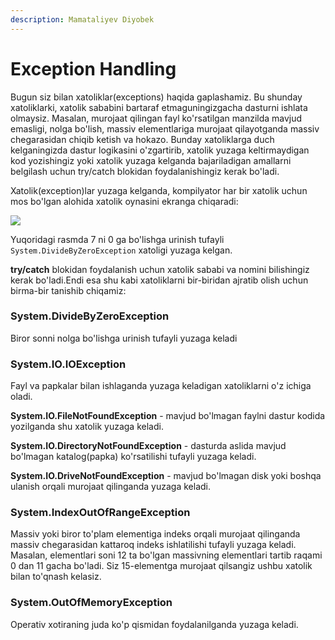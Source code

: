 ```yaml
---
description: Mamataliyev Diyobek
---
```

# Exception Handling

Bugun siz bilan xatoliklar(exceptions) haqida gaplashamiz. Bu shunday xatoliklarki, xatolik sababini bartaraf etmaguningizgacha dasturni ishlata olmaysiz. Masalan, murojaat qilingan fayl ko'rsatilgan manzilda mavjud emasligi, nolga bo'lish, massiv elementlariga murojaat qilayotganda massiv chegarasidan chiqib ketish va hokazo. Bunday xatoliklarga duch kelganingizda dastur logikasini o'zgartirib, xatolik yuzaga keltirmaydigan kod yozishingiz yoki xatolik yuzaga kelganda bajariladigan amallarni belgilash uchun try/catch blokidan foydalanishingiz kerak bo'ladi. 

Xatolik(exception)lar yuzaga kelganda, kompilyator har bir xatolik uchun mos bo'lgan alohida xatolik oynasini ekranga chiqaradi:

![](https://user-images.githubusercontent.com/91861166/139944019-846eb307-c9cd-4d75-a4fa-941804064cf7.png)

Yuqoridagi rasmda 7 ni 0 ga bo'lishga urinish tufayli `System.DivideByZeroException` xatoligi yuzaga kelgan.

**try/catch** blokidan foydalanish uchun xatolik sababi va nomini bilishingiz kerak bo'ladi.Endi esa shu kabi xatoliklarni bir-biridan ajratib olish uchun birma-bir tanishib chiqamiz: 

### System.DivideByZeroException
Biror sonni nolga bo'lishga urinish tufayli yuzaga keladi

### System.IO.IOException
Fayl va papkalar bilan ishlaganda yuzaga keladigan xatoliklarni o'z ichiga oladi. 

**System.IO.FileNotFoundException** - mavjud bo'lmagan faylni dastur kodida yozilganda shu xatolik yuzaga keladi.

**System.IO.DirectoryNotFoundException** - dasturda aslida mavjud bo'lmagan katalog(papka) ko'rsatilishi tufayli yuzaga keladi.

**System.IO.DriveNotFoundException** - mavjud bo'lmagan disk yoki boshqa ulanish orqali murojaat qilinganda yuzaga keladi.

### System.IndexOutOfRangeException
Massiv yoki biror to'plam elementiga indeks orqali murojaat qilinganda massiv chegarasidan kattaroq indeks ishlatilishi tufayli yuzaga keladi. Masalan, elementlari soni 12 ta bo'lgan massivning elementlari tartib raqami 0 dan 11 gacha bo'ladi. Siz 15-elementga murojaat qilsangiz ushbu xatolik bilan to'qnash kelasiz.

### System.OutOfMemoryException
Operativ xotiraning juda ko'p qismidan foydalanilganda yuzaga keladi.
